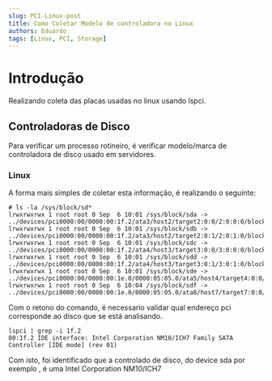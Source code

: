 ```yaml
---
slug: PCI-Linux-post
title: Como Coletar Modelo de controladora no Linux
authors: Eduardo
tags: [Linux, PCI, Storage]
---
```


# Introdução

Realizando coleta das placas usadas no linux usando lspci.

<!--truncate-->

## Controladoras de Disco

Para verificar  um processo rotineiro, é verificar modelo/marca de controladora de disco usado em servidores.

### Linux

A forma mais simples de coletar esta informação, é realizando o seguinte:

```
# ls -la /sys/block/sd*
lrwxrwxrwx 1 root root 0 Sep  6 10:01 /sys/block/sda -> ../devices/pci0000:00/0000:00:1f.2/ata3/host2/target2:0:0/2:0:0:0/block/sda
lrwxrwxrwx 1 root root 0 Sep  6 10:01 /sys/block/sdb -> ../devices/pci0000:00/0000:00:1f.2/ata3/host2/target2:0:1/2:0:1:0/block/sdb
lrwxrwxrwx 1 root root 0 Sep  6 10:01 /sys/block/sdc -> ../devices/pci0000:00/0000:00:1f.2/ata4/host3/target3:0:0/3:0:0:0/block/sdc
lrwxrwxrwx 1 root root 0 Sep  6 10:01 /sys/block/sdd -> ../devices/pci0000:00/0000:00:1f.2/ata4/host3/target3:0:1/3:0:1:0/block/sdd
lrwxrwxrwx 1 root root 0 Sep  6 10:01 /sys/block/sde -> ../devices/pci0000:00/0000:00:1e.0/0000:05:05.0/ata5/host4/target4:0:0/4:0:0:0/block/sde
lrwxrwxrwx 1 root root 0 Sep  6 10:04 /sys/block/sdf -> ../devices/pci0000:00/0000:00:1e.0/0000:05:05.0/ata8/host7/target7:0:0/7:0:0:0/block/sdf
```

Com o retono do comando, é necessario validar qual endereço pci corresponde ao disco que se está analisando.

```
lspci | grep -i 1f.2
00:1f.2 IDE interface: Intel Corporation NM10/ICH7 Family SATA Controller [IDE mode] (rev 01)
```

Com isto, foi identificado que a controlado de disco, do device sda por exemplo , é uma Intel Corporation NM10/ICH7
